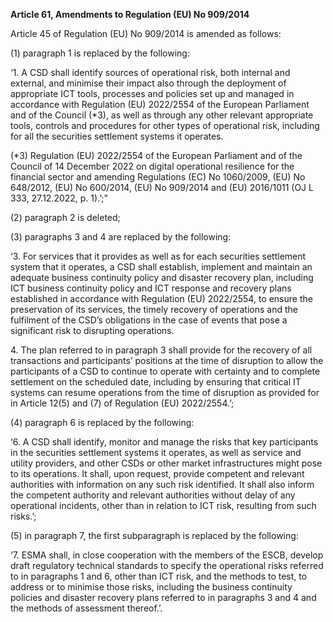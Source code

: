 **Article 61, Amendments to Regulation (EU) No 909/2014**

  


Article 45 of Regulation (EU) No 909/2014 is amended as follows:

  


(1) paragraph 1 is replaced by the following:

‘1. A CSD shall identify sources of operational risk, both internal and external, and minimise their impact also through the deployment of appropriate ICT tools, processes and policies set up and managed in accordance with Regulation (EU) 2022/2554 of the European Parliament and of the Council (*3), as well as through any other relevant appropriate tools, controls and procedures for other types of operational risk, including for all the securities settlement systems it operates.

(*3) Regulation (EU) 2022/2554 of the European Parliament and of the Council of 14 December 2022 on digital operational resilience for the financial sector and amending Regulations (EC) No 1060/2009, (EU) No 648/2012, (EU) No 600/2014, (EU) No 909/2014 and (EU) 2016/1011 (OJ L 333, 27.12.2022, p. 1).’;"

  


(2) paragraph 2 is deleted;

  


(3) paragraphs 3 and 4 are replaced by the following:

‘3. For services that it provides as well as for each securities settlement system that it operates, a CSD shall establish, implement and maintain an adequate business continuity policy and disaster recovery plan, including ICT business continuity policy and ICT response and recovery plans established in accordance with Regulation (EU) 2022/2554, to ensure the preservation of its services, the timely recovery of operations and the fulfilment of the CSD’s obligations in the case of events that pose a significant risk to disrupting operations.

4\. The plan referred to in paragraph 3 shall provide for the recovery of all transactions and participants’ positions at the time of disruption to allow the participants of a CSD to continue to operate with certainty and to complete settlement on the scheduled date, including by ensuring that critical IT systems can resume operations from the time of disruption as provided for in Article 12(5) and (7) of Regulation (EU) 2022/2554.’;

  


(4) paragraph 6 is replaced by the following:

‘6. A CSD shall identify, monitor and manage the risks that key participants in the securities settlement systems it operates, as well as service and utility providers, and other CSDs or other market infrastructures might pose to its operations. It shall, upon request, provide competent and relevant authorities with information on any such risk identified. It shall also inform the competent authority and relevant authorities without delay of any operational incidents, other than in relation to ICT risk, resulting from such risks.’;

  


(5) in paragraph 7, the first subparagraph is replaced by the following:

‘7. ESMA shall, in close cooperation with the members of the ESCB, develop draft regulatory technical standards to specify the operational risks referred to in paragraphs 1 and 6, other than ICT risk, and the methods to test, to address or to minimise those risks, including the business continuity policies and disaster recovery plans referred to in paragraphs 3 and 4 and the methods of assessment thereof.’.